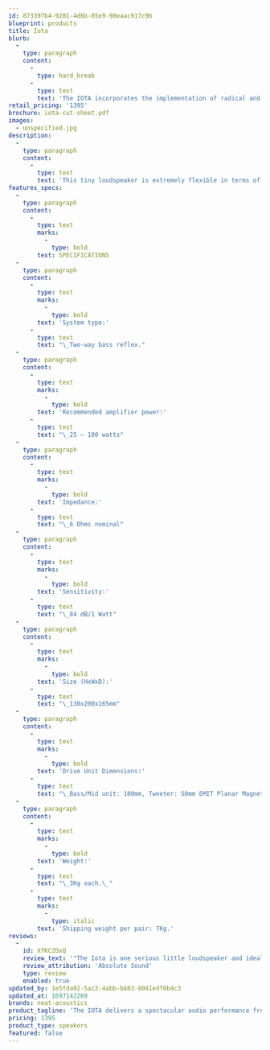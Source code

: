 ```yaml
---
id: 873397b4-9281-4d6b-85e9-98eaac917c9b
blueprint: products
title: Iota
blurb:
  -
    type: paragraph
    content:
      -
        type: hard_break
      -
        type: text
        text: 'The IOTA incorporates the implementation of radical and unorthodox thinking in order to offer the same integrity and musical capability that distinguishes all Neat loudspeakers. It is especially suited to the current crop of all-in-one streaming systems, from which a very high level of sound quality can be attained, but space is usually at a premium.'
retail_pricing: '1395'
brochure: iota-cut-sheet.pdf
images:
  - unspecified.jpg
description:
  -
    type: paragraph
    content:
      -
        type: text
        text: 'This tiny loudspeaker is extremely flexible in terms of placement. It can be placed on shelves, sideboards, worktops or desktops (some form of isolation is recommended ). There are also dedicated stands available on request.'
features_specs:
  -
    type: paragraph
    content:
      -
        type: text
        marks:
          -
            type: bold
        text: SPECIFICATIONS
  -
    type: paragraph
    content:
      -
        type: text
        marks:
          -
            type: bold
        text: 'System type:'
      -
        type: text
        text: "\_Two-way bass reflex."
  -
    type: paragraph
    content:
      -
        type: text
        marks:
          -
            type: bold
        text: 'Recommended amplifier power:'
      -
        type: text
        text: "\_25 – 100 watts"
  -
    type: paragraph
    content:
      -
        type: text
        marks:
          -
            type: bold
        text: 'Impedance:'
      -
        type: text
        text: "\_6 Ohms nominal"
  -
    type: paragraph
    content:
      -
        type: text
        marks:
          -
            type: bold
        text: 'Sensitivity:'
      -
        type: text
        text: "\_84 dB/1 Watt"
  -
    type: paragraph
    content:
      -
        type: text
        marks:
          -
            type: bold
        text: 'Size (HxWxD):'
      -
        type: text
        text: "\_130x200x165mm"
  -
    type: paragraph
    content:
      -
        type: text
        marks:
          -
            type: bold
        text: 'Drive Unit Dimensions:'
      -
        type: text
        text: "\_Bass/Mid unit: 100mm, Tweeter: 50mm EMIT Planar Magnetic"
  -
    type: paragraph
    content:
      -
        type: text
        marks:
          -
            type: bold
        text: 'Weight:'
      -
        type: text
        text: "\_3Kg each.\_"
      -
        type: text
        marks:
          -
            type: italic
        text: 'Shipping weight per pair: 7Kg.'
reviews:
  -
    id: XfKCZOxQ
    review_text: '"The Iota is one serious little loudspeaker and ideal for connoisseurs with seriously limited space."'
    review_attribution: 'Absolute Sound'
    type: review
    enabled: true
updated_by: 1e5fda92-5ac2-4abb-b403-8041edf0b4c3
updated_at: 1697142269
brands: neat-acoustics
product_tagline: 'The IOTA delivers a spectacular audio performance from an impossibly small cabinet.'
pricing: 1395
product_type: speakers
featured: false
---
```


